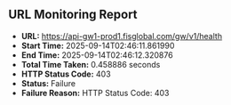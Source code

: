 ## URL Monitoring Report

- **URL:** https://api-gw1-prod1.fisglobal.com/gw/v1/health
- **Start Time:** 2025-09-14T02:46:11.861990
- **End Time:** 2025-09-14T02:46:12.320876
- **Total Time Taken:** 0.458886 seconds
- **HTTP Status Code:** 403
- **Status:** Failure
- **Failure Reason:** HTTP Status Code: 403

